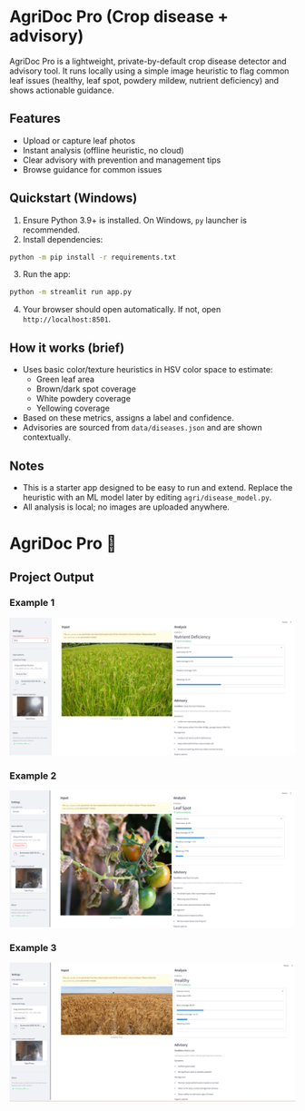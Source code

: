 # AgriDoc Pro (Crop disease + advisory)

AgriDoc Pro is a lightweight, private-by-default crop disease detector and advisory tool. It runs locally using a simple image heuristic to flag common leaf issues (healthy, leaf spot, powdery mildew, nutrient deficiency) and shows actionable guidance.

## Features
- Upload or capture leaf photos
- Instant analysis (offline heuristic, no cloud)
- Clear advisory with prevention and management tips
- Browse guidance for common issues

## Quickstart (Windows)

1. Ensure Python 3.9+ is installed. On Windows, `py` launcher is recommended.
2. Install dependencies:

```bash
python -m pip install -r requirements.txt
```

3. Run the app:

```bash
python -m streamlit run app.py
```

4. Your browser should open automatically. If not, open `http://localhost:8501`.

## How it works (brief)

- Uses basic color/texture heuristics in HSV color space to estimate:
  - Green leaf area
  - Brown/dark spot coverage
  - White powdery coverage
  - Yellowing coverage
- Based on these metrics, assigns a label and confidence.
- Advisories are sourced from `data/diseases.json` and are shown contextually.

## Notes

- This is a starter app designed to be easy to run and extend. Replace the heuristic with an ML model later by editing `agri/disease_model.py`.
- All analysis is local; no images are uploaded anywhere.

# AgriDoc Pro 🌱

## Project Output

### Example 1
![Crop Disease Detection](./images/output1.png)

### Example 2
![Crop Disease Detection](./images/output2.png)

### Example 3
![Crop Disease Detection](./images/output3.png)


